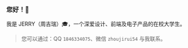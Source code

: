 ### 您好！👋

我是 JERRY（周吉瑞）:mortar_board:，一个深爱设计、前端及电子产品的在校大学生。

> 您可以通过：QQ `1846334075`、微信 `zhoujirui54` 与我联系。

